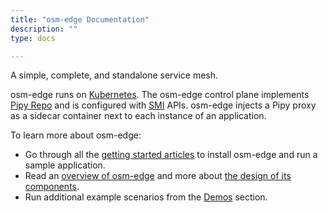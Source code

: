 ```yaml
---
title: "osm-edge Documentation"
description: ""
type: docs

---
```


A simple, complete, and standalone service mesh.

osm-edge runs on [Kubernetes](https://kubernetes.io/). The osm-edge control plane implements [Pipy Repo](https://flomesh.io/docs/en/operating/repo/0-intro) and is configured with [SMI](https://smi-spec.io/) APIs. osm-edge injects a Pipy proxy as a sidecar container next to each instance of an application.

To learn more about osm-edge:
* Go through all the [getting started articles](docs/getting_started/) to install osm-edge and run a sample application.
* Read an [overview of osm-edge](docs/overview/about/) and more about [the design of its components](docs/overview/osm_components/).
* Run additional example scenarios from the [Demos](docs/demos/) section.
